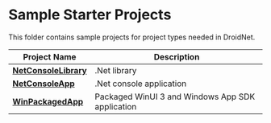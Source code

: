 # Sample Starter Projects

This folder contains sample projects for project types needed in DroidNet.

| Project Name | Description |
|--------------|-------------|
| **[NetConsoleLibrary](NetConsoleLibrary/README.md)** | .Net library |
| **[NetConsoleApp](NetConsoleApp/README.md)** | .Net console application |
| **[WinPackagedApp](WinPackagedApp/README.md)** | Packaged WinUI 3 and Windows App SDK application |
